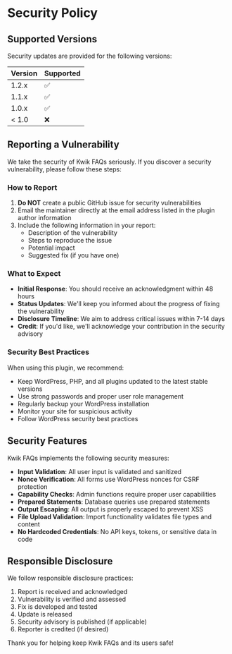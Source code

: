 # Security Policy

## Supported Versions

Security updates are provided for the following versions:

| Version | Supported          |
| ------- | ------------------ |
| 1.2.x   | :white_check_mark: |
| 1.1.x   | :white_check_mark: |
| 1.0.x   | :white_check_mark: |
| < 1.0   | :x:                |

## Reporting a Vulnerability

We take the security of Kwik FAQs seriously. If you discover a security vulnerability, please follow these steps:

### How to Report

1. **Do NOT** create a public GitHub issue for security vulnerabilities
2. Email the maintainer directly at the email address listed in the plugin author information
3. Include the following information in your report:
   - Description of the vulnerability
   - Steps to reproduce the issue
   - Potential impact
   - Suggested fix (if you have one)

### What to Expect

- **Initial Response**: You should receive an acknowledgment within 48 hours
- **Status Updates**: We'll keep you informed about the progress of fixing the vulnerability
- **Disclosure Timeline**: We aim to address critical issues within 7-14 days
- **Credit**: If you'd like, we'll acknowledge your contribution in the security advisory

### Security Best Practices

When using this plugin, we recommend:

- Keep WordPress, PHP, and all plugins updated to the latest stable versions
- Use strong passwords and proper user role management
- Regularly backup your WordPress installation
- Monitor your site for suspicious activity
- Follow WordPress security best practices

## Security Features

Kwik FAQs implements the following security measures:

- **Input Validation**: All user input is validated and sanitized
- **Nonce Verification**: All forms use WordPress nonces for CSRF protection
- **Capability Checks**: Admin functions require proper user capabilities
- **Prepared Statements**: Database queries use prepared statements
- **Output Escaping**: All output is properly escaped to prevent XSS
- **File Upload Validation**: Import functionality validates file types and content
- **No Hardcoded Credentials**: No API keys, tokens, or sensitive data in code

## Responsible Disclosure

We follow responsible disclosure practices:

1. Report is received and acknowledged
2. Vulnerability is verified and assessed
3. Fix is developed and tested
4. Update is released
5. Security advisory is published (if applicable)
6. Reporter is credited (if desired)

Thank you for helping keep Kwik FAQs and its users safe!
